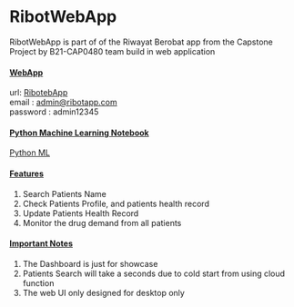 # RibotWebApp

RibotWebApp is part of of the Riwayat Berobat app from the Capstone Project by B21-CAP0480 team build in web application 

####  <ins> WebApp </ins>
url: [RibotebApp](https://ribot-web-app.netlify.app/) \
email : admin@ribotapp.com \
password : admin12345

#### <ins> Python Machine Learning Notebook </ins> 
[Python ML](https://github.com/MaulanaImamMuttaqin/RibotWebApp/blob/master/RibotApp_ML.ipynb)

#### <ins> Features </ins>
1. Search Patients Name
2. Check Patients Profile, and patients health record
3. Update Patients Health Record
4. Monitor the drug demand from all patients

#### <ins> Important Notes </ins>
1. The Dashboard is just for showcase
2. Patients Search will take a seconds due to cold start from using cloud function
3. The web UI only designed for desktop only

